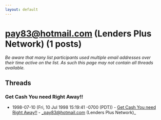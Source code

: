 ```yaml
---
layout: default
---
```


# pay83@hotmail.com (Lenders Plus Network) (1 posts)

_Be aware that many list participants used multiple email addresses over their time active on the list. As such this page may not contain all threads available._

## Threads

### Get Cash You need Right Away!!
+ 1998-07-10 (Fri, 10 Jul 1998 15:19:41 -0700 (PDT)) - [Get Cash You need Right Away!!](/archive/1998/07/aff5cdb4778d55bc7e485188a5fd3387769e5a09674b88bd2c621e26ec1a3a6b) - _pay83@hotmail.com (Lenders Plus Network)_

